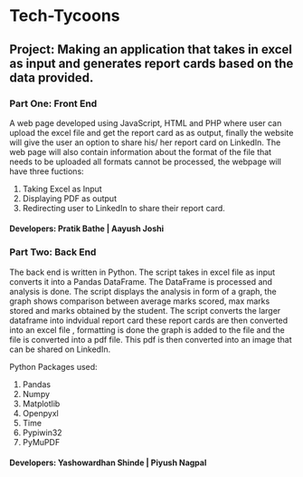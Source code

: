 # Tech-Tycoons

## Project: Making an application that takes in excel as input and generates report cards based on the data provided.

### Part One: Front End

A web page developed using JavaScript, HTML and PHP where user can upload the excel file and get the report card as as output, finally the website will give the user an option to share his/ her report card on LinkedIn. The web page will also contain information about the format of the file that needs to be uploaded all formats cannot be processed, the webpage will have three fuctions:

1. Taking Excel as Input
2. Displaying PDF as output
3. Redirecting user to LinkedIn to share their report card.

#### Developers: Pratik Bathe | Aayush Joshi


### Part Two: Back End

The back end is written in Python. The script takes in excel file as input converts it into a Pandas DataFrame. The DataFrame is processed and analysis is done. The script displays the analysis in form of a graph, the graph shows comparison between average marks scored, max marks stored and marks obtained by the student. The script converts the larger dataframe into indvidual report card these report cards are then converted into an excel file , formatting is done the graph is added to the file and the file is converted into a pdf file. This pdf is then converted into an image that can be shared on LinkedIn.

Python Packages used:
1. Pandas
2. Numpy
3. Matplotlib
4. Openpyxl
5. Time
6. Pypiwin32
7. PyMuPDF

#### Developers: Yashowardhan Shinde | Piyush Nagpal
